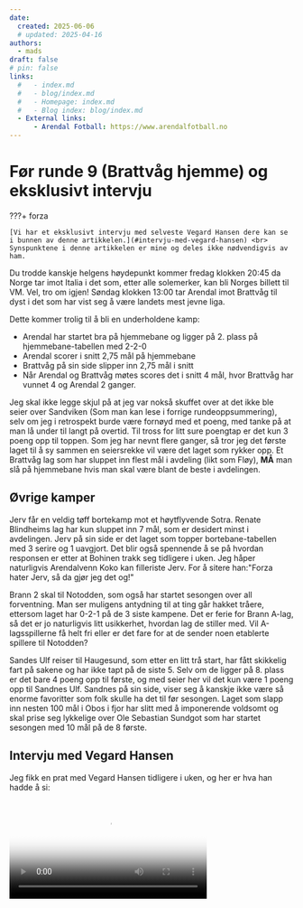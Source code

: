 ```yaml
---
date:
  created: 2025-06-06
  # updated: 2025-04-16
authors:
  - mads
draft: false
# pin: false
links:
  #   - index.md
  #   - blog/index.md
  #   - Homepage: index.md
  #   - Blog index: blog/index.md
  - External links:
      - Arendal Fotball: https://www.arendalfotball.no
---
```


# Før runde 9 (Brattvåg hjemme) og eksklusivt intervju

???+ forza

    [Vi har et eksklusivt intervju med selveste Vegard Hansen dere kan se i bunnen av denne artikkelen.](#intervju-med-vegard-hansen) <br>
    Synspunktene i denne artikkelen er mine og deles ikke nødvendigvis av ham.

Du trodde kanskje helgens høydepunkt kommer fredag klokken 20:45 da Norge tar imot Italia i det som, etter alle solemerker, kan bli Norges billett til VM. Vel, tro om igjen!
Søndag klokken 13:00 tar Arendal imot Brattvåg til dyst i det som har vist seg å være landets mest jevne liga.

Dette kommer trolig til å bli en underholdene kamp:

- Arendal har startet bra på hjemmebane og ligger på 2. plass på hjemmebane-tabellen med 2-2-0
- Arendal scorer i snitt 2,75 mål på hjemmebane
- Brattvåg på sin side slipper inn 2,75 mål i snitt
- Når Arendal og Brattvåg møtes scores det i snitt 4 mål, hvor Brattvåg har vunnet 4 og Arendal 2 ganger.

Jeg skal ikke legge skjul på at jeg var nokså skuffet over at det ikke ble seier over Sandviken (Som man kan lese i forrige rundeoppsummering), selv om jeg i retrospekt burde være fornøyd med et poeng, med tanke på at man lå under til langt på overtid.
Til tross for litt sure poengtap er det kun 3 poeng opp til toppen. Som jeg har nevnt flere ganger, så tror jeg det første laget til å sy sammen en seiersrekke vil være det laget som rykker opp. Et Brattvåg lag som har sluppet inn flest mål i avdeling (likt som Fløy), **MÅ** man slå på hjemmebane hvis man skal være blant de beste i avdelingen.

## Øvrige kamper

Jerv får en veldig tøff bortekamp mot et høytflyvende Sotra. Renate Blindheims lag har kun sluppet inn 7 mål, som er desidert minst i avdelingen. Jerv på sin side er det laget som topper bortebane-tabellen med 3 serire og 1 uavgjort. Det blir også spennende å se på hvordan responsen er etter at Bohinen trakk seg tidligere i uken. Jeg håper naturligvis Arendalvenn Koko kan filleriste Jerv. For å sitere han:"Forza hater Jerv, så da gjør jeg det og!"

Brann 2 skal til Notodden, som også har startet sesongen over all forventning. Man ser muligens antydning til at ting går hakket tråere, ettersom laget har 0-2-1 på de 3 siste kampene. Det er ferie for Brann A-lag, så det er jo naturligvis litt usikkerhet, hvordan lag de stiller med. Vil A-lagsspillerne få helt fri eller er det fare for at de sender noen etablerte spillere til Notodden?

Sandes Ulf reiser til Haugesund, som etter en litt trå start, har fått skikkelig fart på sakene og har ikke tapt på de siste 5. Selv om de ligger på 8. plass er det bare 4 poeng opp til første, og med seier her vil det kun være 1 poeng opp til Sandnes Ulf.
Sandnes på sin side, viser seg å kanskje ikke være så enorme favoritter som folk skulle ha det til før sesongen. Laget som slapp inn nesten 100 mål i Obos i fjor har slitt med å imponerende voldsomt og skal prise seg lykkelige over Ole Sebastian Sundgot som har startet sesongen med 10 mål på de 8 første.

## Intervju med Vegard Hansen

Jeg fikk en prat med Vegard Hansen tidligere i uken, og her er hva han hadde å si:

<video controls width="350" poster="https://raw.githubusercontent.com/lewiuberg/forza-arendal/refs/heads/master/docs/assets/images/blog/2025/2025-06-06_1.png?raw=true">
  <source src="https://raw.githubusercontent.com/lewiuberg/forza-arendal/refs/heads/master/docs/assets/video/2025/2025-06-06_1.mp4" type="video/mp4">
  Din nettleser støtter ikke video.
</video>
